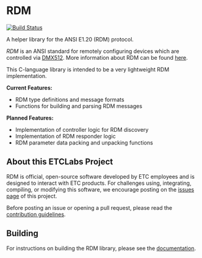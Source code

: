 # RDM

[![Build Status](https://dev.azure.com/ETCLabs/RDM/_apis/build/status/ETCLabs.RDM?branchName=develop)](https://dev.azure.com/ETCLabs/RDM/_build/latest?definitionId=3&branchName=develop)

A helper library for the ANSI E1.20 (RDM) protocol.

*RDM* is an ANSI standard for remotely configuring devices which are controlled via
[DMX512](https://en.wikipedia.org/wiki/DMX512). More information about RDM can be found
[here](http://www.rdmprotocol.org).

This C-language library is intended to be a very lightweight RDM implementation.

**Current Features:**
* RDM type definitions and message formats
* Functions for building and parsing RDM messages

**Planned Features:**
* Implementation of controller logic for RDM discovery
* Implementation of RDM responder logic
* RDM parameter data packing and unpacking functions

## About this ETCLabs Project

RDM is official, open-source software developed by ETC employees and is designed to interact with
ETC products. For challenges using, integrating, compiling, or modifying this software, we
encourage posting on the [issues page](https://github.com/ETCLabs/RDM/issues) of this project.

Before posting an issue or opening a pull request, please read the
[contribution guidelines](./CONTRIBUTING.md).

## Building

For instructions on building the RDM library, please see the
[documentation](https://etclabs.github.io/RDM).
